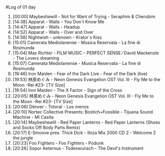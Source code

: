 #Log of 01 day

1. [00:00] Maybeshewill - Not for Want of Trying - Seraphim & Cherubim
1. [14:38] Apparat - Walls - You Don´t Know Me
1. [14:47] Apparat - Walls - Headup
1. [14:52] Apparat - Walls - Over and Over
1. [14:56] Nightwish - unknown - Krator´s Kiss
1. [15:01] Camerata Mediolanense - Musica Reservata - La fine di Rosmunda
1. [15:04] Max Richter - FILM MUSIC - PERFECT SENSE ⁄ David Mackenzie - The Lovers dreaming
1. [15:07] Camerata Mediolanense - Musica Reservata - La fine di Rosmunda
1. [19:46] Iron Maiden - Fear of the Dark Live - Fear of the Dark (live)
1. [19:53] 林原めぐみ - Neon Genesis Evangelion OST Vol. III - Fly Me to the Moon -Rei #23- [TV Size]
1. [19:54] Iron Maiden - The X Factor - Sign of the Cross
1. [20:05] 林原めぐみ - Neon Genesis Evangelion OST Vol. III - Fly Me to the Moon -Rei #23- [TV Size]
1. [20:06] Dënver - Totoral - Los menos
1. [20:10] Nortec Collective Presents: Bostich+Fussible - Tijuana Sound Machine - Mi Casita
1. [20:14] Maybeshewill - Red Paper Lanterns - Red Paper Lanterns (Shoes and Socks Off Body Parts Remix)
1. [20:17] E-Smoove pres. Thick Dick - Ibiza Mix 2000 CD 2 - Welcome 2 the jungle
1. [20:23] Foo Fighters - Foo Fighters - Podunk
1. [20:26] Sopor Aeternus - Todeswunsch - The Devil's Instrument
